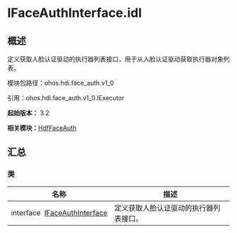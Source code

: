 # IFaceAuthInterface.idl


## 概述

定义获取人脸认证驱动的执行器列表接口，用于从人脸认证驱动获取执行器对象列表。

模块包路径：ohos.hdi.face_auth.v1_0

引用：ohos.hdi.face_auth.v1_0.IExecutor

**起始版本：** 3.2

**相关模块：**[HdfFaceAuth](_hdf_face_auth_v10.md)


## 汇总


### 类

| 名称 | 描述 | 
| -------- | -------- |
| interface&nbsp;&nbsp;[IFaceAuthInterface](interface_i_face_auth_interface_v10.md) | 定义获取人脸认证驱动的执行器列表接口。  | 
